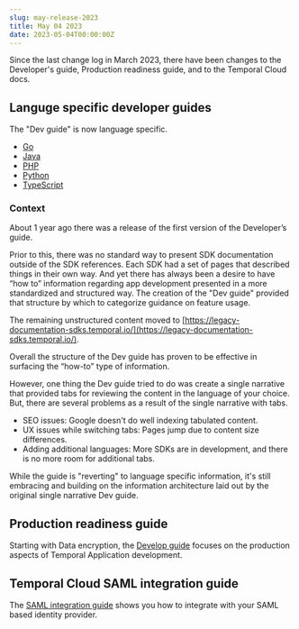 ```yaml
---
slug: may-release-2023
title: May 04 2023
date: 2023-05-04T00:00:00Z
---
```


Since the last change log in March 2023, there have been changes to the Developer's guide, Production readiness guide, and to the Temporal Cloud docs.

## Languge specific developer guides

The "Dev guide" is now language specific.

- [Go](/application-development/golang)
- [Java](/application-development/java)
- [PHP](/application-development/php)
- [Python](/application-development/python)
- [TypeScript](/application-developemnt/typescript)

### Context

About 1 year ago there was a release of the first version of the Developer’s guide.

Prior to this, there was no standard way to present SDK documentation outside of the SDK references.
Each SDK had a set of pages that described things in their own way.
And yet there has always been a desire to have “how to” information regarding app development presented in a more standardized and structured way.
The creation of the "Dev guide" provided that structure by which to categorize guidance on feature usage.

The remaining unstructured content moved to [https://legacy-documentation-sdks.temporal.io/](https://legacy-documentation-sdks.temporal.io/).

Overall the structure of the Dev guide has proven to be effective in surfacing the “how-to” type of information.

However, one thing the Dev guide tried to do was create a single narrative that provided tabs for reviewing the content in the language of your choice.
But, there are several problems as a result of the single narrative with tabs.

- SEO issues: Google doesn't do well indexing tabulated content.
- UX issues while switching tabs: Pages jump due to content size differences.
- Adding additional languages: More SDKs are in development, and there is no more room for additional tabs.

While the guide is "reverting" to language specific information, it's still embracing and building on the information architecture laid out by the original single narrative Dev guide.

## Production readiness guide

Starting with Data encryption, the [Develop guide](https://docs.temporal.io/production-readiness/develop) focuses on the production aspects of Temporal Application development.

## Temporal Cloud SAML integration guide

The [SAML integration guide](/cloud/how-to-manage-saml-with-temporal-cloud) shows you how to integrate with your SAML based identity provider.
